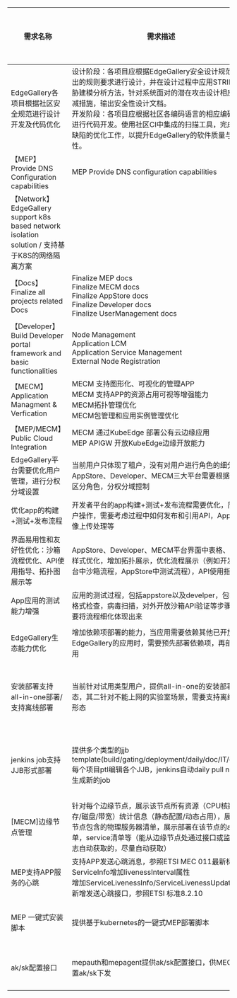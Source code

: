 | **需求名称** | **需求描述** | **涉及模块** | **工作组** | **提案人** | **工作量估计** | **架构组意见** | **备注**|
|-------------|--------------|----------|-----------|------------|---------------|------------|---------------|
|         EdgeGallery各项目根据社区安全规范进行设计开发及代码优化               |     设计阶段：各项目应根据EdgeGallery安全设计规范中给出的规则要求进行设计，并在设计过程中应用STRIDE威胁建模分析方法，针对系统面对的潜在攻击设计相应的消减措施，输出安全性设计文档。<br>开发阶段：各项目应根据社区各编码语言的相应编码规范进行代码开发。使用社区CI中集成的扫描工具，完成代码缺陷的优化工作，以提升EdgeGallery的软件质量与安全性。     | ALL |       安全WG          | 吕京 |  |  |  |
| 【MEP】Provide DNS Configuration capabilities | MEP Provide DNS configuration capabilities  | MEP<br>MECM| 架构WG | 高维涛 |  |  |  |
| 【Network】EdgeGallery support k8s based network isolation solution / 支持基于K8S的网络隔离方案 |  | MECM<br>MEP |  架构WG | 高维涛 |  |  |  |
| 【Docs】Finalize all projects related Docs | Finalize MEP docs<br>Finalize MECM docs<br>Finalize AppStore docs<br>Finalize Developer docs<br>Finalize UserManagement docs | ALL | 架构WG | 高维涛 |  |  |  |
| 【Developer】Build Developer portal framework and basic functionalities | Node Management<br>Application LCM<br>Application Service Management<br>External Node Registration | MECM | 架构WG | 高维涛 |  |  |  |
| 【MECM】Application Managment & Verfication | MECM 支持图形化、可视化的管理APP<br>MECM 支持APP的资源占用可视等增强能力<br>MECM拓扑管理优化<br>MECM包管理和应用实例管理优化 | MECM  | 架构WG | 高维涛<br>陈传雨 |  |  |  |
| 【MEP/MECM】Public Cloud Integration | MECM 通过KubeEdge 部署公有云边缘应用<br>MEP APIGW 开放KubeEdge边缘开放能力 | MEP<br>MECM | 架构WG | 高维涛 |  |  |  |
| EdgeGallery平台需要优化用户管理，进行分权分域设置 | 当前用户只体现了租户，没有对用户进行角色的细分，在AppStore、Developer、MECM三大平台需要根据需要区分角色，分权分域控制 | MECM<br>AppStore<br>Developer | MECM PT、App and Dev Joint PT | 张倍源 |  |  |  |
| 优化app的构建+测试+发布流程 | 开发者平台的app构建+测试+发布流程需要优化，简化用户操作，需要考虑过程中如何发布和引用API，App的镜像上传处理等 | AppStore<br>Developer | App and Dev Joint PT | 张倍源 |  |  |  |
| 界面易用性和友好性优化：沙箱流程优化、API使用指导、拓扑图展示等 | AppStore、Developer、MECM平台界面中表格、图标样式优化，增加拓扑展示，优化流程展示（例如开发者平台中沙箱流程，AppStore中测试流程），API使用指导等 | AppStore<br>Developer<br>MECM | MECM PT、App and Dev Joint PT | 张倍源<br>陈传雨 |  |  |  |
| App应用的测试能力增强 | 应用的测试过程，包括appstore以及develper，包括包格式检查，病毒扫描，对外开放沙箱API验证等步骤，需要将流程细化体现出来 | AppStore<br>Developer | App and Dev Joint PT | 张倍源 |  |  |  |
| EdgeGallery生态能力优化 | 增加依赖项部署的能力，当应用需要依赖其他已开放给EdgeGallery的应用时，需要预先部署依赖项，再部署应用 |  AppStore<br>MECM |MECM PT、App and Dev Joint PT | 孙靖涵 |  |  |  |
| 安装部署支持all-in-one部署/支持离线部署 | 当前针对试用类型用户，提供all-in-one的安装部署形态，其二针对不能上网的实验室场景，需要支持离线部署形态 |  AppStore<br>MECM<br>developer<br>helm chart<br>Platform-mgnt|MECM PT、App、 Dev Joint PT and Integration WG | 彭育 |  |  |  |
| jenkins job支持JJB形式部署 | 提供多个类型的jjb template(build/gating/deployment/daily/doc/IT/gitee),每个项目ptl编辑各个JJB，jenkins自动daily pull new jjb生成新的job|  AppStore<br>MECM<br>developer<br>helm chart<br>Platform-mgnt|MECM PT、App、 Dev Joint PT and Integration WG | 彭育 |  |  |  |
| [MECM]边缘节点管理 | 针对每个边缘节点，展示该节点所有资源（CPU核数/内存/磁盘/带宽）统计信息（静态配置/动态占用），展示该节点包含的物理服务器清单，展示部署在该节点的app清单，service清单等（能从边缘节点处通过接口或监控日志自动获取的，尽量自动获取）|  MECM|MECM PT | 刘辉 |  |  |  |
|MEP支持APP服务的心跳|支持APP发送心跳消息，参照ETSI MEC 011最新标准 <br>ServiceInfo增加livenessInterval属性<br>增加ServiceLivenessInfo/ServiceLivenessUpdate对象<br> 新增发送心跳接口，参照ETSI 标准8.2.10|MEP| MEP PT | 黎明江，高维涛 |  |  |
| MEP 一键式安装脚本 | 提供基于kubernetes的一键式MEP部署脚本 | MEP | MEP PT | 黎明江/高维涛|  |  |
|ak/sk配置接口| mepauth和mepagent提供ak/sk配置接口，供MECM配置ak/sk下发 | MECM/MEP/MEP-Agent| MEP PT/MECM PT | 黎明江，高维涛|  |  |